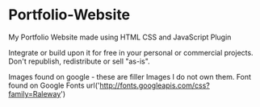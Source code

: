 # Portfolio-Website
My Portfolio Website made using HTML CSS and JavaScript Plugin

Integrate or build upon it for free in your personal or commercial projects. Don't republish, redistribute or sell "as-is". 

Images found on google - these are filler Images I do not own them. Font found on Google Fonts url('http://fonts.googleapis.com/css?family=Raleway')
